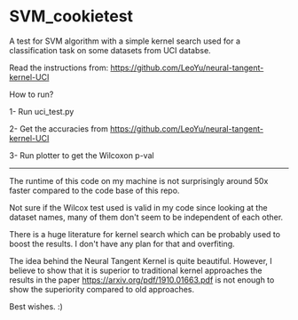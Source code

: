 # SVM_cookietest

A test for SVM algorithm with a simple kernel search used for a classification task on some datasets from UCI databse.

Read the instructions from: https://github.com/LeoYu/neural-tangent-kernel-UCI


How to run?

1- Run uci_test.py

2- Get the accuracies from https://github.com/LeoYu/neural-tangent-kernel-UCI

3- Run plotter to get the Wilcoxon p-val

----

The runtime of this code on my machine is not surprisingly around 50x faster compared to the code base of this repo.

Not sure if the Wilcox test used is valid in my code since looking at the dataset names, many of them don't seem to be independent of each other.

There is a huge literature for kernel search which can be probably used to boost the results. I don't have any plan for that and overfiting.

The idea behind the Neural Tangent Kernel is quite beautiful. However, I believe to show that it is superior to traditional kernel approaches the results in the paper https://arxiv.org/pdf/1910.01663.pdf is not enough to show the superiority compared to old approaches.


Best wishes. :)

